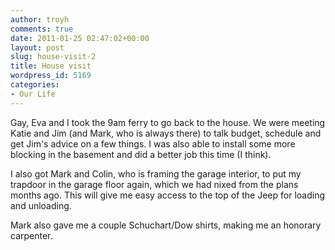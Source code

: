 ```yaml
---
author: troyh
comments: true
date: 2011-01-25 02:47:02+00:00
layout: post
slug: house-visit-2
title: House visit
wordpress_id: 5169
categories:
- Our Life
---
```


Gay, Eva and I took the 9am ferry to go back to the house. We were meeting Katie and Jim (and Mark, who is always there) to talk budget, schedule and get Jim's advice on a few things. I was also able to install some more blocking in the basement and did a better job this time (I think).

I also got Mark and Colin, who is
framing the garage interior, to put my trapdoor in the garage floor again, which we had nixed from the plans months ago. This will give me easy access to the top of the Jeep for loading and unloading.

Mark also gave me a couple Schuchart/Dow shirts, making me an honorary carpenter.
